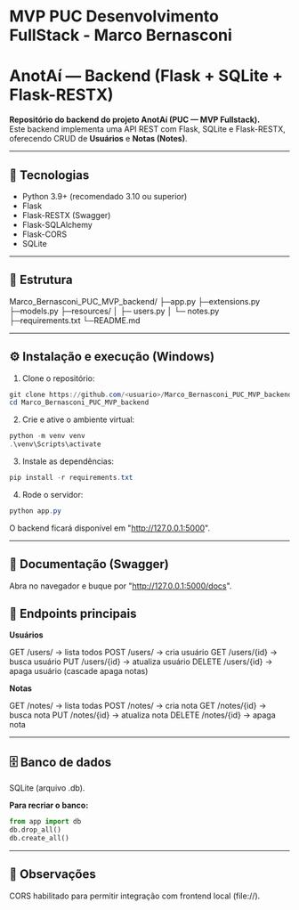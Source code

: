 # MVP PUC Desenvolvimento FullStack - Marco Bernasconi

# AnotAí — Backend (Flask + SQLite + Flask-RESTX)

**Repositório do backend do projeto AnotAí (PUC — MVP Fullstack).**  
Este backend implementa uma API REST com Flask, SQLite e Flask-RESTX, oferecendo CRUD de **Usuários** e **Notas (Notes)**.  

---

## 🚀 Tecnologias
- Python 3.9+ (recomendado 3.10 ou superior)
- Flask
- Flask-RESTX (Swagger)
- Flask-SQLAlchemy
- Flask-CORS
- SQLite

---

## 📂 Estrutura
Marco_Bernasconi_PUC_MVP_backend/
├─app.py
├─extensions.py
├─models.py
├─resources/
│ ├─ users.py
│ └─ notes.py
├─requirements.txt
└─README.md

---

## ⚙️ Instalação e execução (Windows)

1. Clone o repositório:
```powershell
git clone https://github.com/<usuario>/Marco_Bernasconi_PUC_MVP_backend.git
cd Marco_Bernasconi_PUC_MVP_backend
```
2. Crie e ative o ambiente virtual:
```powershell
python -m venv venv
.\venv\Scripts\activate
```
3. Instale as dependências:
```powershell
pip install -r requirements.txt
```
4. Rode o servidor:
```powershell
python app.py
```
O backend ficará disponível em "http://127.0.0.1:5000".

---

## 📖 Documentação (Swagger)

Abra no navegador e buque por "http://127.0.0.1:5000/docs".

## 📌 Endpoints principais

**Usuários**

GET /users/ → lista todos
POST /users/ → cria usuário
GET /users/{id} → busca usuário
PUT /users/{id} → atualiza usuário
DELETE /users/{id} → apaga usuário (cascade apaga notas)

**Notas**

GET /notes/ → lista todas
POST /notes/ → cria nota
GET /notes/{id} → busca nota
PUT /notes/{id} → atualiza nota
DELETE /notes/{id} → apaga nota

---

## 🗄️ Banco de dados

SQLite (arquivo .db).

**Para recriar o banco:**

```python
from app import db
db.drop_all()
db.create_all()
```
---
## 📝 Observações

CORS habilitado para permitir integração com frontend local (file://).






















